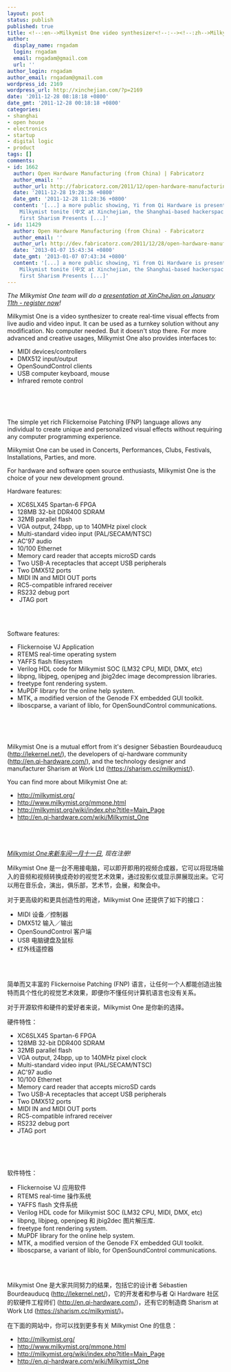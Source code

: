 ```yaml
---
layout: post
status: publish
published: true
title: <!--:en-->Milkymist One video synthesizer<!--:--><!--:zh-->Milkymist One (视频合成器)<!--:-->
author:
  display_name: rngadam
  login: rngadam
  email: rngadam@gmail.com
  url: ''
author_login: rngadam
author_email: rngadam@gmail.com
wordpress_id: 2169
wordpress_url: http://xinchejian.com/?p=2169
date: '2011-12-28 08:18:18 +0800'
date_gmt: '2011-12-28 00:18:18 +0800'
categories:
- shanghai
- open house
- electronics
- startup
- digital logic
- product
tags: []
comments:
- id: 1662
  author: Open Hardware Manufacturing (from China) | Fabricatorz
  author_email: ''
  author_url: http://fabricatorz.com/2011/12/open-hardware-manufacturing-from-china/
  date: '2011-12-28 19:28:36 +0800'
  date_gmt: '2011-12-28 11:28:36 +0800'
  content: '[...] a more public showing, Yi from Qi Hardware is presenting about the
    Milkymist tonite (中文 at Xinchejian, the Shanghai-based hackerspace we held the
    first Sharism Presents [...]'
- id: 11429
  author: Open Hardware Manufacturing (from China) - Fabricatorz
  author_email: ''
  author_url: http://dev.fabricatorz.com/2011/12/28/open-hardware-manufacturing-from-china/
  date: '2013-01-07 15:43:34 +0800'
  date_gmt: '2013-01-07 07:43:34 +0800'
  content: '[...] a more public showing, Yi from Qi Hardware is presenting about the
    Milkymist tonite (中文 at Xinchejian, the Shanghai-based hackerspace we held the
    first Sharism Presents [...]'
---
```

<p><!--:en-->
<div><em>The Milkymist One team will do a <a href="http://xinchejian.com/event/?ee=88">presentation at XinCheJian on January 11th - register now</a>!</em></div></p>
<div>Milkymist One is a video synthesizer to create real-time visual effects from live audio and video input. It can be used as a turnkey solution without any modification. No computer needed. But it doesn't stop there. For more advanced and creative usages, Milkymist One also provides interfaces to:</div></p>
<div>
<div>
<ul>
<li>MIDI devices/controllers</li>
<li>DMX512 input/output</li>
<li>OpenSoundControl clients</li>
<li>USB computer keyboard, mouse</li>
<li>Infrared remote control</li><br />
</ul><br />
</div><br />
</div></p>
<div>The simple yet rich Flickernoise Patching (FNP) language allows any individual to create unique and personalized visual effects without requiring any computer programming experience.</div></p>
<div>Miikymist One can be used in Concerts, Performances, Clubs, Festivals, Installations, Parties, and more.</div></p>
<div>
<div>For hardware and software open source enthusiasts, Milkymist One is the choice of your new development ground.</div></p>
<div>Hardware features:</div></p>
<div>
<ul>
<li>XC6SLX45 Spartan-6 FPGA</li>
<li>128MB 32-bit DDR400 SDRAM</li>
<li>32MB parallel flash</li>
<li>VGA output, 24bpp, up to 140MHz pixel clock</li>
<li>Multi-standard video input (PAL/SECAM/NTSC)</li>
<li>AC'97 audio</li>
<li>10/100 Ethernet</li>
<li>Memory card reader that accepts microSD cards</li>
<li>Two USB-A receptacles that accept USB peripherals</li>
<li>Two DMX512 ports</li>
<li>MIDI IN and MIDI OUT ports</li>
<li>RC5-compatible infrared receiver</li>
<li>RS232 debug port</li>
<li>&nbsp;JTAG port</li><br />
</ul><br />
</div></p>
<div>Software features:</div></p>
<div>
<ul>
<li>Flickernoise VJ Application</li>
<li>RTEMS real-time operating system</li>
<li>YAFFS flash filesystem</li>
<li>Verilog HDL code for Milkymist SOC (LM32 CPU, MIDI, DMX, etc)</li>
<li>libpng, libjpeg, openjpeg and jbig2dec image decompression libraries.</li>
<li>freetype font rendering system.</li>
<li>MuPDF library for the online help system.</li>
<li>MTK, a modified version of the Genode FX embedded GUI toolkit.</li>
<li>liboscparse, a variant of liblo, for OpenSoundControl communications.</li><br />
</ul><br />
</div><br />
</div></p>
<div>
<div>Milkymist One is a mutual effort from it's designer S&eacute;bastien Bourdeauducq (<a href="http://lekernel.net/" target="_blank">http://lekernel.net/</a>), the developers of qi-hardware community (<a href="http://en.qi-hardware.com/" target="_blank">http://en.qi-hardware.com/</a>), and the technology designer and manufacturer Sharism at Work Ltd (<a href="https://sharism.cc/milkymist/" target="_blank">https://sharism.cc/milkymist/</a><wbr>).</wbr></div></p>
<div>You can find more about Milkymist One at:</div></p>
<div>
<ul>
<li><a href="http://milkymist.org/" target="_blank">http://milkymist.org/</a></li>
<li><a href="http://www.milkymist.org/mmone.html" target="_blank">http://www.milkymist.org/<wbr>mmone.html</wbr></a></li>
<li><a href="http://milkymist.org/wiki/index.php?title=Main_Page" target="_blank">http://milkymist.org/wiki/<wbr>index.php?title=Main_Page</wbr></a></li>
<li><a href="http://en.qi-hardware.com/wiki/Milkymist_One" target="_blank">http://en.qi-hardware.com/<wbr>wiki/Milkymist_One</wbr></a></li><br />
</ul><br />
</div><br />
</div><!--:--><!--:zh-->
<div><em><a href="http://xinchejian.com/event/?ee=88">Milkymist One来新车间一月十一日</a>,&nbsp;现在注册!</em></div></p>
<div>Milkymist One 是一台不用接电脑，可以即开即用的视频合成器，<wbr>它可以将现场输入的音频和视频转换成奇妙的视觉艺术效果，<wbr>通过投影仪或显示屏展现出来。它可以用在音乐会，演出，俱乐部，<wbr>艺术节，会展，和聚会中。</wbr></wbr></wbr></div></p>
<div>对于更高级的和更具创造性的用途，Milkymist One&nbsp;还提供了如下的接口：</div></p>
<div>
<ul>
<li>MIDI 设备／控制器</li>
<li>DMX512 输入／输出</li>
<li>OpenSoundControl 客户端</li>
<li>USB 电脑键盘及鼠标</li>
<li>红外线遥控器</li><br />
</ul><br />
</div></p>
<div>简单而又丰富的 Flickernoise Patching (FNP) 语言，让任何一个人都能创造出独特而具个性化的视觉艺术效果，<wbr>即便你不懂任何计算机语言也没有关系。</wbr></div></p>
<div>对于开源软件和硬件的爱好者来说，Milkymist&nbsp;One 是你新的选择。</div></p>
<div>硬件特性：</div></p>
<div>
<div>
<ul>
<li>XC6SLX45 Spartan-6 FPGA</li>
<li>128MB 32-bit DDR400 SDRAM</li>
<li>32MB parallel flash</li>
<li>VGA output, 24bpp, up to 140MHz pixel clock</li>
<li>Multi-standard video input (PAL/SECAM/NTSC)</li>
<li>AC'97 audio</li>
<li>10/100 Ethernet</li>
<li>Memory card reader that accepts microSD cards</li>
<li>Two USB-A receptacles that accept USB peripherals</li>
<li>Two DMX512 ports</li>
<li>MIDI IN and MIDI OUT ports</li>
<li>RC5-compatible infrared receiver</li>
<li>RS232 debug port</li>
<li>JTAG port</li><br />
</ul><br />
</div><br />
</div></p>
<div>软件特性：</div></p>
<div>
<ul>
<li>Flickernoise VJ 应用软件</li>
<li>RTEMS real-time 操作系统</li>
<li>YAFFS flash 文件系统</li>
<li>Verilog HDL code for Milkymist SOC (LM32 CPU, MIDI, DMX, etc)</li>
<li>libpng, libjpeg, openjpeg 和 jbig2dec 图片解压库.</li>
<li>freetype font rendering system.</li>
<li>MuPDF library for the online help system.</li>
<li>MTK, a modified version of the Genode FX embedded GUI toolkit.</li>
<li>liboscparse, a variant of liblo, for OpenSoundControl communications.</li><br />
</ul><br />
</div></p>
<div>Milkymist One 是大家共同努力的结果，包括它的设计者 S&eacute;bastien Bourdeauducq (<a href="http://lekernel.net/" target="_blank">http://lekernel.net/</a>)，<wbr>它的开发者和参与者 Qi Hardware 社区的软硬件工程师们 (<a href="http://en.qi-hardware.com/" target="_blank">http://en.qi-hardware.com/</a>)，<wbr>还有它的制造商 Sharism at Work Ltd (<a href="https://sharism.cc/milkymist/" target="_blank">https://sharism.cc/milkymist/</a><wbr>)。</wbr></wbr></wbr></div></p>
<div>在下面的网站中，你可以找到更多有关 Milkymist One 的信息：</div></p>
<div>
<div>
<ul>
<li><a href="http://milkymist.org/" target="_blank">http://milkymist.org/</a></li>
<li><a href="http://www.milkymist.org/mmone.html" target="_blank">http://www.milkymist.org/<wbr>mmone.html</wbr></a></li>
<li><a href="http://milkymist.org/wiki/index.php?title=Main_Page" target="_blank">http://milkymist.org/wiki/<wbr>index.php?title=Main_Page</wbr></a></li>
<li><a href="http://en.qi-hardware.com/wiki/Milkymist_One" target="_blank">http://en.qi-hardware.com/<wbr>wiki/Milkymist_One</wbr></a></li><br />
</ul><br />
</div><br />
</div><!--:--></p>
